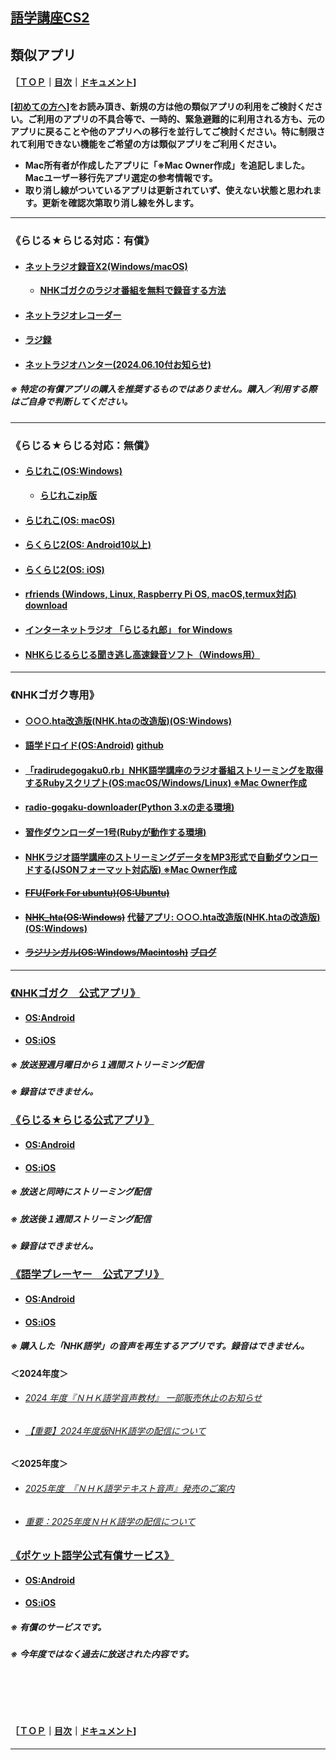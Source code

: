 ## [語学講座CS2](https://csreviser.github.io/CaptureStream2/)  
## 類似アプリ 　
#### ［[ＴＯＰ](./)**｜**[目次](./#目次)**｜**[ドキュメント](./#ドキュメント-1)]
**[[初めての方へ]](./introduction)をお読み頂き、新規の方は他の類似アプリの利用をご検討ください。ご利用のアプリの不具合等で、一時的、緊急避難的に利用される方も、元のアプリに戻ることや他のアプリへの移行を並行してご検討ください。特に制限されて利用できない機能をご希望の方は類似アプリをご利用ください。**             
* **Mac所有者が作成したアプリに「※Mac Owner作成」を追記しました。Macユーザー移行先アプリ選定の参考情報です。**
* **取り消し線がついているアプリは更新されていず、使えない状態と思われます。更新を確認次第取り消し線を外します。**

***
### 《らじる★らじる対応：有償》                           
* #### [ネットラジオ録音X2(Windows/macOS)](https://netradio-rokuon.com/?amp)     
    * **[NHKゴガクのラジオ番組を無料で録音する方法](https://netradio-rokuon.com/blog/nhk-gogaku)**
* #### [ネットラジオレコーダー]( https://ging.co.jp/product/music/netradio.html)     
* #### [ラジ録](http://www.magnolia.co.jp/products/utility/rdorec/13/w/index.htm)  
* #### [ネットラジオハンター(2024.06.10付お知らせ)](https://freecs.ne.jp)          
    
##### ※ 特定の有償アプリの購入を推奨するものではありません。購入／利用する際はご自身で判断してください。      

***
### 《らじる★らじる対応：無償》          
* #### [らじれこ(OS:Windows)](https://dogaradi.123net.jp/dl-radirec/)         
    * **[らじれこzip版](https://dogaradi.com/dl-radirec-zip/?amp)**       
* #### [らじれこ(OS: macOS)](https://dogaradi.123net.jp/dl-radirec-mac/)         
* #### [らくらじ2(OS: Android10以上)](https://play.google.com/store/apps/details?id=jp.wity.rakuradi2)                
* #### [らくらじ2(OS: iOS)](https://apps.apple.com/jp/app/%E3%82%89%E3%81%8F%E3%82%89%E3%81%98%EF%BC%92/id1625594891?itsct=apps_box_link&itscg=30200)              
* #### [rfriends (Windows, Linux, Raspberry Pi OS, macOS,termux対応)](https://rfriends.hatenablog.com/)     [download](http://rfriends.s1009.xrea.com/download.html)               
* #### [インターネットラジオ 「らじるれ郎」 for Windows](https://www.todaproduction.com/soft/rajirurero/)
* #### [NHKらじるらじる聞き逃し高速録音ソフト（Windows用）](https://falconblog.org/nhk-radiru-m2hrecorder-r041/)

***
### 《NHKゴガク専用》          
* #### [○○○.hta改造版(NHK.htaの改造版)(OS:Windows)](https://wiki3.jp/dawngo)
* #### [語学ドロイド(OS:Android)](https://play.google.com/store/apps/details?id=com.github.naofum.gogakudroid&hl=ja)    [github](https://github.com/naofum/GogakuDroid)
* #### [「radirudegogaku0.rb」NHK語学講座のラジオ番組ストリーミングを取得するRubyスクリプト(OS:macOS/Windows/Linux) ※Mac Owner作成](https://riocampos-tech.hatenablog.com/entry/20200402/radirudegogaku)                    
* #### [radio-gogaku-downloader(Python 3.xの走る環境)](https://github.com/ikakunsan/radio-gogaku-downloader)           
* #### [習作ダウンローダー1号(Rubyが動作する環境)](https://wiki3.jp/NHKdl_rb)           
* #### [NHKラジオ語学講座のストリーミングデータをMP3形式で自動ダウンロードする(JSONフォーマット対応版) ※Mac Owner作成](https://simplelife.pgw.jp/it/nhk_radio_gogaku_kouza_json/) 

* #### [~~FFU(Fork For ubuntu)(OS:Ubuntu)~~](https://ja.osdn.net/users/kdrama_fansub/pf/FFU/wiki/FrontPage)         
* #### [~~NHK_hta(OS:Windows)~~](https://wiki3.jp/NHK_hta)  [代替アプリ: ○○○.hta改造版(NHK.htaの改造版)(OS:Windows)](https://wiki3.jp/dawngo)           
* #### [~~ラジリンガル(OS:Windows/Macintosh)~~](http://www.radilingual.com/)    [~~ブログ~~](https://www.radilingual.com/blog/)      
           
   
***    
### [《NHKゴガク　公式アプリ》](https://www2.nhk.or.jp/gogaku/app/)         
* #### [OS:Android](https://play.google.com/store/apps/details?id=jp.or.nhk.gogaku)       
* #### [OS:iOS](https://apps.apple.com/jp/app/id1039263781)
##### 	※ 放送翌週月曜日から１週間ストリーミング配信
##### 	※ 録音はできません。          

### [《らじる★らじる公式アプリ》](https://www.nhk.or.jp/radio/info/app.html)         
* #### [OS:Android](https://play.google.com/store/apps/details?id=jp.nhk.netradio)       
* #### [OS:iOS](http://itunes.apple.com/jp/app/id473937342?mt=8)             
##### 	※ 放送と同時にストリーミング配信
##### 	※ 放送後１週間ストリーミング配信
##### 	※ 録音はできません。   

### [《語学プレーヤー　公式アプリ》](https://www.nhk-book.co.jp/pr/app/lang_player/)         
* #### [OS:Android](https://play.google.com/store/apps/details?id=jp.co.nhkbook.gogakuplayer)       
* #### [OS:iOS](https://apps.apple.com/jp/app/id420342384?ign-mpt=uo%3D4)             
##### 	※ 購入した「NHK語学」の音声を再生するアプリです。録音はできません。   
#### ＜2024年度＞
* ###### [2024 年度『ＮＨＫ語学音声教材』 一部販売休止のお知らせ](https://news.nhk-book.co.jp/archives/25240)
* ###### [【重要】2024年度版NHK語学の配信について](https://dls.nhk-fdn.or.jp/user_data/2024gokaku) 

#### ＜2025年度＞
* ###### [2025年度　『ＮＨＫ語学テキスト音声』発売のご案内](https://news.nhk-book.co.jp/archives/28185)
* ###### [重要：2025年度ＮＨＫ語学の配信について](https://dls.nhk-fdn.or.jp/user_data/2025gogaku) 



### [《ポケット語学公式有償サービス》](https://pocket-gogaku.jp)         
* #### [OS:Android](https://play.google.com/store/apps/details?id=jp.pocket_gogaku)       
* #### [OS:iOS](http://itunes.apple.com/jp/app/ポケット語学)             
##### 	※ 有償のサービスです。
##### 	※ 今年度ではなく過去に放送された内容です。


#### 　　　　
#### 　　　　
#### ［[ＴＯＰ](./)**｜**[目次](./#目次)**｜**[ドキュメント](./#ドキュメント-1)]
*** 
 <link rel="shortcut icon" type="image/x-icon" href="https://avatars.githubusercontent.com/u/46049273?v=4">
 <meta name="twitter:image:src" content="https://avatars.githubusercontent.com/u/46049273?v=4">
